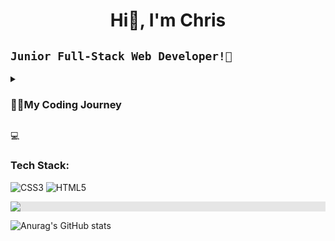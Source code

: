 <h1 align="center">Hi👋, I'm Chris</h1>

## **`Junior Full-Stack Web Developer!🚀`**

<details>
   <summary><h3>👨‍💻My Coding Journey</h3></summary>
I've always been drawn to working with computers, exploring various realms like audio editing, UI design, video editing, and gaming. While I dabbled in these areas to some extent, gaming became my primary focus. Nevertheless, my passion for computer work remained strong, and I can envision myself still immersed in it even 40 years from now. However, the title of "Developer" always seemed a bit intimidating, as I believed it required formal education or a certain level of academic prowess. Yet, the desire to be part of this field persisted.

Fortuitously, I crossed paths with friends working in frontend and backend development who enlightened me about the option of coding bootcamps. They shared that these bootcamps could open doors and lead to opportunities in the industry. Intrigued, I delved deeper into this idea and promptly seized the opportunity to enroll in a bootcamp. Over the span of a rigorous 6-month program, I underwent intensive training in technologies such as HTML, CSS, JavaScript, and React for frontend development. In the backend realm, I immersed myself in nextJS, nodeJS, Express JS, and MongoDB.

These newfound skills enabled me to further refine my developer capabilities and specialize in the field of web development. It's worth noting that I have a penchant for typing on mechanical keyboards and take pleasure in assembling custom keyboards to optimize both the tactile experience and sound.

What truly captivates me about this profession is the fact that learning never ceases and challenges are a constant companion. I find joy in unraveling intricate problems and leveraging my creative and analytical faculties. Collaborating within a team of like-minded individuals, all working toward a shared goal, has proven immensely enriching.

This fervor, my affinity for computer work, and my drive for continual growth and conquering complex challenges motivate and propel me forward. I relish the opportunity to express my creativity and exercise autonomy, readily embracing new trials that come my way.
</details>


💻<h3 align="left">Tech Stack:</h3>

![CSS3](https://img.shields.io/badge/css3-%231572B6.svg?style=for-the-badge&logo=css3&logoColor=white)
![HTML5](https://img.shields.io/badge/html5-%23E34F26.svg?style=for-the-badge&logo=html5&logoColor=white)

   <img style="display: block; user-select: none; margin: auto; background-color: rgb(230, 230, 230); --darkreader-inline-bgcolor:#26292b;" src="https://res.cloudinary.com/practicaldev/image/fetch/s--R5KgC1bh--/c_limit%2Cf_auto%2Cfl_progressive%2Cq_66%2Cw_880/https://dev-to-uploads.s3.amazonaws.com/i/oi2rwsde00xo9ou6jwsl.gif" data-darkreader-inline-bgcolor="">

![Anurag's GitHub stats](https://github-readme-stats.vercel.app/api?username=xbringitback&show_icons=true&theme=transparent)


